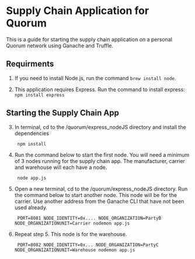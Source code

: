 # Supply Chain Application for Quorum
This is a guide for starting the supply chain application on a personal Quorum network using Ganache and Truffle. 

## Requirments 

1. If you need to install Node.js, run the command `brew install node`. 

2. This application requires Express. Run the command to install express:
     `npm install express`



## Starting the Supply Chain App

3. In terminal, cd to the /quorum/express_nodeJS directory and install the dependencies 

        npm install

4. Run the command below to start the first node. You will need a minimum of 3 nodes running for the supply chain app. The manufacturer, carrier and warehouse will each have a node.

        node app.js

5. Open a new terminal, cd to the /quorum/express_nodeJS directory. Run the command below to start another node. This node will be for the carrier. Use another address from the Ganache CLI that have not been used already.

        PORT=8081 NODE_IDENTITY=0x.... NODE_ORGANIZATION=PartyB NODE_ORGANIZATIONUNIT=Carrier nodemon app.js 

6. Repeat step 5. This node is for the warehouse.

        PORT=8082 NODE_IDENTITY=0x... NODE_ORGANIZATION=PartyC NODE_ORGANIZATIONUNIT=Warehouse nodemon app.js

